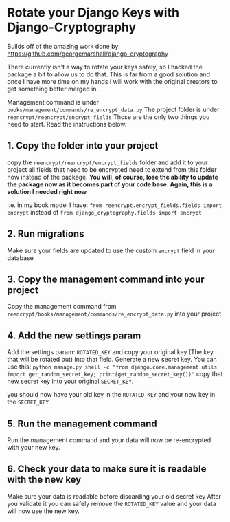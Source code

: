 # Rotate your Django Keys with Django-Cryptography

Builds off of the amazing work done by: https://github.com/georgemarshall/django-cryptography

There currently isn't a way to rotate your keys safely, so I hacked the package a bit to allow us to do that. This is far from a good solution and once I have more time on my hands I will work with the original creators to get something better merged in.

Management command is under `books/management/commands/re_encrypt_data.py`
The project folder is under `reencrypt/reencrypt/encrypt_fields`
Those are the only two things you need to start. Read the instructions below.

## 1. Copy the folder into your project

copy the `reencrypt/reencrypt/encrypt_fields` folder and add it to your project
all fields that need to be encrypted need to extend from this folder now instead of the package. **You will, of course, lose the ability to update the package now as it becomes part of your code base. Again, this is a solution I needed right now**

i.e. in my book model I have:
`from reencrypt.encrypt_fields.fields import encrypt`
instead of
`from django_cryptography.fields import encrypt`

## 2. Run migrations

Make sure your fields are updated to use the custom `encrypt` field in your database

## 3. Copy the management command into your project

Copy the management command from `reencrypt/books/management/commands/re_encrypt_data.py` into your project

## 4. Add the new settings param

Add the settings param: `ROTATED_KEY` and copy your original key (The key that will be rotated out) into that field.
Generate a new secret key. You can use this: `python manage.py shell -c "from django.core.management.utils import get_random_secret_key; print(get_random_secret_key())"`
copy that new secret key into your original `SECRET_KEY`.

you should now have your old key in the `ROTATED_KEY` and your new key in the `SECRET_KEY`

## 5. Run the management command

Run the management command and your data will now be re-encrypted with your new key.

## 6. Check your data to make sure it is readable with the new key

Make sure your data is readable before discarding your old secret key
After you validate it you can safely remove the `ROTATED_KEY` value and your data will now use the new key.
